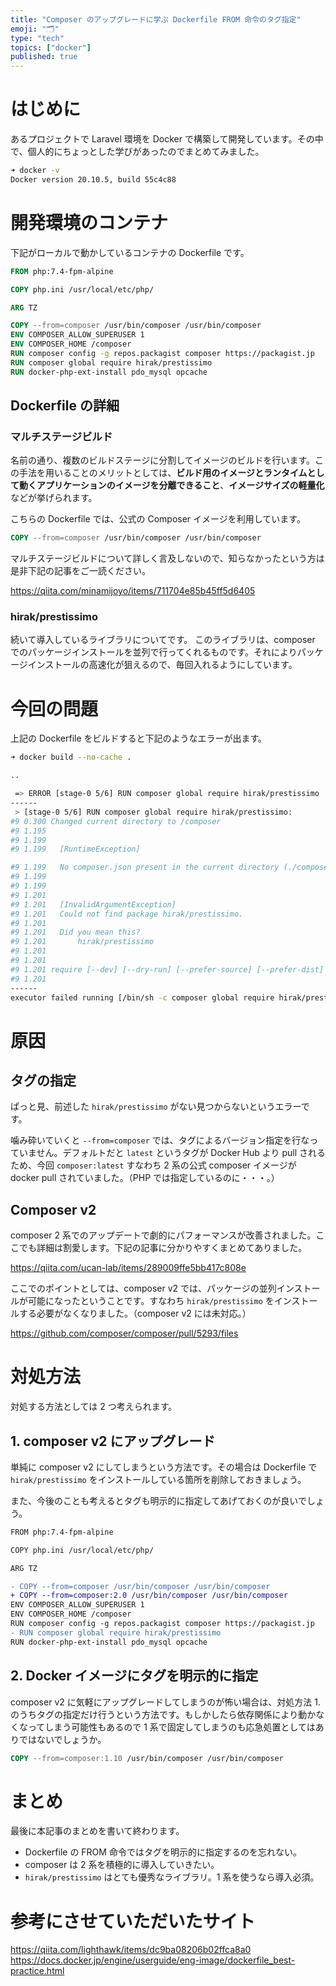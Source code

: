```yaml
---
title: "Composer のアップグレードに学ぶ Dockerfile FROM 命令のタグ指定"
emoji: "🗂"
type: "tech"
topics: ["docker"]
published: true
---
```

# はじめに

あるプロジェクトで Laravel 環境を Docker で構築して開発しています。その中で、個人的にちょっとした学びがあったのでまとめてみました。

```sh
➜ docker -v
Docker version 20.10.5, build 55c4c88
```

# 開発環境のコンテナ

下記がローカルで動かしているコンテナの Dockerfile です。

```Dockerfile
FROM php:7.4-fpm-alpine

COPY php.ini /usr/local/etc/php/

ARG TZ

COPY --from=composer /usr/bin/composer /usr/bin/composer
ENV COMPOSER_ALLOW_SUPERUSER 1
ENV COMPOSER_HOME /composer
RUN composer config -g repos.packagist composer https://packagist.jp
RUN composer global require hirak/prestissimo
RUN docker-php-ext-install pdo_mysql opcache
```

## Dockerfile の詳細

### マルチステージビルド

名前の通り、複数のビルドステージに分割してイメージのビルドを行います。この手法を用いることのメリットとしては、**ビルド用のイメージとランタイムとして動くアプリケーションのイメージを分離できること**、**イメージサイズの軽量化**などが挙げられます。

こちらの Dockerfile では、公式の Composer イメージを利用しています。

```Dockerfile
COPY --from=composer /usr/bin/composer /usr/bin/composer
```

マルチステージビルドについて詳しく言及しないので、知らなかったという方は是非下記の記事をご一読ください。

https://qiita.com/minamijoyo/items/711704e85b45ff5d6405

### hirak/prestissimo

続いて導入しているライブラリについてです。
このライブラリは、composer でのパッケージインストールを並列で行ってくれるものです。それによりパッケージインストールの高速化が狙えるので、毎回入れるようにしています。

# 今回の問題

上記の Dockerfile をビルドすると下記のようなエラーが出ます。

```sh
➜ docker build --no-cache .

..

 => ERROR [stage-0 5/6] RUN composer global require hirak/prestissimo                                                             1.2s
------
 > [stage-0 5/6] RUN composer global require hirak/prestissimo:
#9 0.300 Changed current directory to /composer
#9 1.195
#9 1.199
#9 1.199   [RuntimeException]

#9 1.199   No composer.json present in the current directory (./composer.json), this may be the cause of the following exception.
#9 1.199
#9 1.199
#9 1.201
#9 1.201   [InvalidArgumentException]
#9 1.201   Could not find package hirak/prestissimo.
#9 1.201
#9 1.201   Did you mean this?
#9 1.201       hirak/prestissimo
#9 1.201
#9 1.201
#9 1.201 require [--dev] [--dry-run] [--prefer-source] [--prefer-dist] [--fixed] [--no-suggest] [--no-progress] [--no-update] [--no-install] [--no-scripts] [--update-no-dev] [-w|--update-with-dependencies] [-W|--update-with-all-dependencies] [--with-dependencies] [--with-all-dependencies] [--ignore-platform-req IGNORE-PLATFORM-REQ] [--ignore-platform-reqs] [--prefer-stable] [--prefer-lowest] [--sort-packages] [-o|--optimize-autoloader] [-a|--classmap-authoritative] [--apcu-autoloader] [--apcu-autoloader-prefix APCU-AUTOLOADER-PREFIX] [--] [<packages>]...
#9 1.201
------
executor failed running [/bin/sh -c composer global require hirak/prestissimo]: exit code: 1
```

# 原因

## タグの指定

ぱっと見、前述した `hirak/prestissimo` がない見つからないというエラーです。

噛み砕いていくと `--from=composer` では、タグによるバージョン指定を行なっていません。デフォルトだと `latest` というタグが Docker Hub より pull されるため、今回 `composer:latest` すなわち 2 系の公式 composer イメージが docker pull されていました。（PHP では指定しているのに・・・。）

## Composer v2

composer 2 系でのアップデートで劇的にパフォーマンスが改善されました。ここでも詳細は割愛します。下記の記事に分かりやすくまとめてありました。

https://qiita.com/ucan-lab/items/289009ffe5bb417c808e

ここでのポイントとしては、composer v2 では、パッケージの並列インストールが可能になったということです。すなわち `hirak/prestissimo` をインストールする必要がなくなりました。（composer v2 には未対応。）

https://github.com/composer/composer/pull/5293/files

# 対処方法

対処する方法としては 2 つ考えられます。

## 1. composer v2 にアップグレード

単純に composer v2 にしてしまうという方法です。その場合は Dockerfile で `hirak/prestissimo` をインストールしている箇所を削除しておきましょう。

また、今後のことも考えるとタグも明示的に指定してあげておくのが良いでしょう。

```diff Dockerfile
FROM php:7.4-fpm-alpine

COPY php.ini /usr/local/etc/php/

ARG TZ

- COPY --from=composer /usr/bin/composer /usr/bin/composer
+ COPY --from=composer:2.0 /usr/bin/composer /usr/bin/composer
ENV COMPOSER_ALLOW_SUPERUSER 1
ENV COMPOSER_HOME /composer
RUN composer config -g repos.packagist composer https://packagist.jp
- RUN composer global require hirak/prestissimo
RUN docker-php-ext-install pdo_mysql opcache
```

## 2. Docker イメージにタグを明示的に指定

composer v2 に気軽にアップグレードしてしまうのが怖い場合は、対処方法 1. のうちタグの指定だけ行うという方法です。もしかしたら依存関係により動かなくなってしまう可能性もあるので 1 系で固定してしまうのも応急処置としてはありではないでしょうか。

```Dockerfile
COPY --from=composer:1.10 /usr/bin/composer /usr/bin/composer
```

# まとめ

最後に本記事のまとめを書いて終わります。

- Dockerfile の FROM 命令ではタグを明示的に指定するのを忘れない。
- composer は 2 系を積極的に導入していきたい。
- `hirak/prestissimo` はとても優秀なライブラリ。1 系を使うなら導入必須。

# 参考にさせていただいたサイト

https://qiita.com/lighthawk/items/dc9ba08206b02ffca8a0
https://docs.docker.jp/engine/userguide/eng-image/dockerfile_best-practice.html
